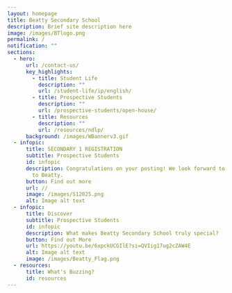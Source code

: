 ```yaml
---
layout: homepage
title: Beatty Secondary School
description: Brief site description here
image: /images/BTlogo.png
permalink: /
notification: ""
sections:
  - hero:
      url: /contact-us/
      key_highlights:
        - title: Student Life
          description: ""
          url: /student-life/ip/english/
        - title: Prospective Students
          description: ""
          url: /prospective-students/open-house/
        - title: Resources
          description: ""
          url: /resources/ndlp/
      background: /images/WBannerv3.gif
  - infopic:
      title: SECONDARY 1 REGISTRATION
      subtitle: Prospective Students
      id: infopic
      description: Congratulations on your posting! We look forward to welcoming you
        to Beatty.
      button: Find out more
      url: //
      image: /images/S12025.png
      alt: Image alt text
  - infopic:
      title: Discover
      subtitle: Prospective Students
      id: infopic
      description: What makes Beatty Secondary School truly special?
      button: Find out More
      url: https://youtu.be/6xpckUCGIlE?si=QVIig17ug2cZAW4E
      alt: Image alt text
      image: /images/Beatty_Flag.png
  - resources:
      title: What's Buzzing?
      id: resources
---
```

